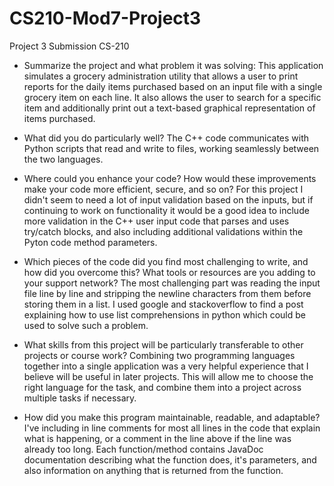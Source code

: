 # CS210-Mod7-Project3
Project 3 Submission CS-210

- Summarize the project and what problem it was solving:
This application simulates a grocery administration utility that allows a user to print reports for the daily items purchased
based on an input file with a single grocery item on each line.
It also allows the user to search for a specific item and additionally print out a text-based graphical representation of items purchased.

- What did you do particularly well?
The C++ code communicates with Python scripts that read and write to files, working seamlessly between the two languages.

- Where could you enhance your code? How would these improvements make your code more efficient, secure, and so on?
For this project I didn't seem to need a lot of input validation based on the inputs, but if continuing to work on functionality it would
be a good idea to include more validation in the C++ user input code that parses and uses try/catch blocks, and also including additional
validations within the Pyton code method parameters.

- Which pieces of the code did you find most challenging to write, and how did you overcome this? What tools or resources are you adding to your support network?
The most challenging part was reading the input file line by line and stripping the newline characters from them before storing them in a list.
I used google and stackoverflow to find a post explaining how to use list comprehensions in python which could be used to solve such a problem.

- What skills from this project will be particularly transferable to other projects or course work?
Combining two programming languages together into a single application was a very helpful experience that I believe will be useful in later projects.
This will allow me to choose the right language for the task, and combine them into a project across multiple tasks if necessary.

- How did you make this program maintainable, readable, and adaptable?
I've including in line comments for most all lines in the code that explain what is happening, or a comment in the line above if the line was
already too long. Each function/method contains JavaDoc documentation describing what the function does, it's parameters, and also information on
anything that is returned from the function.

